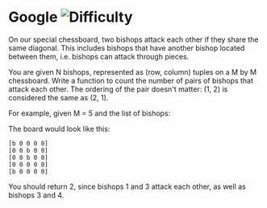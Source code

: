 # Google ![Difficulty](https://img.shields.io/badge/-MEDIUM-yellow)
	
On our special chessboard, two bishops attack each other if they share the same diagonal. This includes bishops that have another bishop located between them, i.e. bishops can attack through pieces.
	
You are given N bishops, represented as (row, column) tuples on a M by M chessboard.
Write a function to count the number of pairs of bishops that attack each other. The ordering of the pair doesn't matter: (1, 2) is considered the same as (2, 1).
	
For example, given M = 5 and the list of bishops:
	






	
The board would look like this:
	
```
[b 0 0 0 0]
[0 0 b 0 0]
[0 0 b 0 0]
[0 0 0 0 0]
[b 0 0 0 0]
```
	
You should return 2, since bishops 1 and 3 attack each other, as well as bishops 3 and 4.
	
